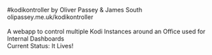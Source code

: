 #kodikontroller by Oliver Passey & James South <br />
olipassey.me.uk/kodikontroller<br />
<br />
A webapp to control multiple Kodi Instances around an Office used for Internal Dashboards<br />
Current Status: It Lives! <br />
